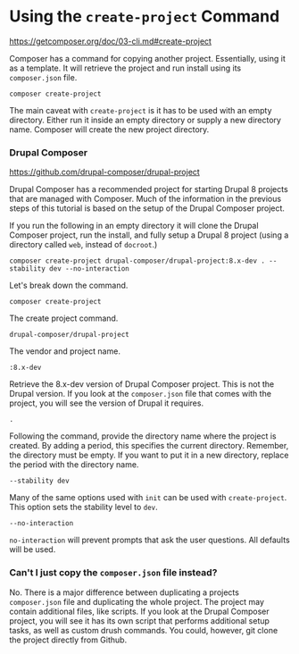 # Using the `create-project` Command

https://getcomposer.org/doc/03-cli.md#create-project

Composer has a command for copying another project. Essentially, using it as a template. It will retrieve the project 
and run install using its `composer.json` file.

```
composer create-project
```

The main caveat with `create-project` is it has to be used with an empty directory. Either run it inside
 an empty directory or supply a new directory name. Composer will create the new project directory.
 
### Drupal Composer

https://github.com/drupal-composer/drupal-project

Drupal Composer has a recommended project for starting Drupal 8 projects that are managed with Composer. 
Much of the information in the previous steps of this tutorial is based on the setup of the Drupal Composer project.

If you run the following in an empty directory it will clone the Drupal Composer project, run the install, and fully setup a 
Drupal 8 project (using a directory called `web`, instead of `docroot`.)

```
composer create-project drupal-composer/drupal-project:8.x-dev . --stability dev --no-interaction
```

Let's break down the command.

```
composer create-project
```

The create project command.

```
drupal-composer/drupal-project
```

The vendor and project name.

```
:8.x-dev
```

Retrieve the 8.x-dev version of Drupal Composer project. This is not the Drupal version. If you look at the 
`composer.json` file that comes with the project, you will see the version of Drupal it requires.

```
.
```

Following the command, provide the directory name where the project is created. By adding a period, this specifies the 
current directory. Remember, the directory must be empty. If you want to put it in a new directory, replace the period 
with the directory name.

```
--stability dev
```

Many of the same options used with `init` can be used with `create-project`. This option sets the stability level 
to `dev`.

```
--no-interaction
```

`no-interaction` will prevent prompts that ask the user questions. All defaults will be used.

### Can't I just copy the `composer.json` file instead?

No. There is a major difference between duplicating a projects `composer.json` file and duplicating the whole 
project. The project may contain additional files, like scripts. If you look at the Drupal Composer project, you will 
see it has its own script that performs additional setup tasks, as well as custom drush commands. You could, however, 
git clone the project directly from Github.